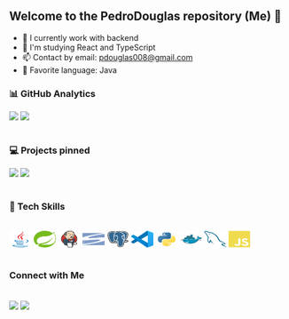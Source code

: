 ## Welcome to the PedroDouglas repository (Me) 👋

- 🔭 I currently work with backend
- 🌱 I'm studying React and TypeScript
- 📫 Contact by email: pdouglas008@gmail.com
- 🤩 Favorite language: Java


### 📊 GitHub Analytics<br>

<div>
  <img height="250em" src="https://github-readme-stats.vercel.app/api/top-langs/?username=PedroDouglas&layout=donut&theme=codeSTACKr"/>
  <img height="250em"src="https://github-readme-stats.vercel.app/api?username=PedroDouglas&show_icons=true&theme=ambient_gradient&include_all_commits=true&count_private=true"/>
</div><br>


    
### 💻 Projects pinned<br>
<div>
  <img height="105em" src="https://github-readme-stats.vercel.app/api/pin/?username=PedroDouglas&repo=integrador-pedido&theme=codeSTACKr"/>
  <img height="105em" src="https://github-readme-stats.vercel.app/api/pin/?username=PedroDouglas&repo=front-integrador-pedido&theme=codeSTACKr"/>
</div><br>

### 🤖 Tech Skills<br>
<div style="display: inline_block"><br>
  <img align="center" alt="java" height="30" width="40" src="https://raw.githubusercontent.com/devicons/devicon/master/icons/java/java-original.svg">
  <img align="center" alt="spring" height="30" width="40" src="https://raw.githubusercontent.com/devicons/devicon/master/icons/spring/spring-original.svg">
  <img align="center" alt="jenkins" height="30" width="40" src="https://raw.githubusercontent.com/devicons/devicon/master/icons/jenkins/jenkins-original.svg">
  <img align="center" alt="svn" height="30" width="40" src="https://raw.githubusercontent.com/devicons/devicon/master/icons/subversion/subversion-original.svg">
  <img align="center" alt="postgre" height="30" width="40" src="https://raw.githubusercontent.com/devicons/devicon/master/icons/postgresql/postgresql-original.svg">
  <img align="center" alt="vscode" height="30" width="40" src="https://raw.githubusercontent.com/devicons/devicon/master/icons/vscode/vscode-original.svg">
  <img align="center" alt="Python" height="30" width="40" src="https://raw.githubusercontent.com/devicons/devicon/master/icons/python/python-original.svg">
  <img align="center" alt="docker" height="30" width="40" src="https://raw.githubusercontent.com/devicons/devicon/master/icons/docker/docker-original.svg">
  <img align="center" alt="mysql" height="30" width="40" src="https://raw.githubusercontent.com/devicons/devicon/master/icons/mysql/mysql-original.svg">
  <img align="center" alt="Js" height="30" width="40" src="https://raw.githubusercontent.com/devicons/devicon/master/icons/javascript/javascript-plain.svg">
</div><br>
 
### Connect with Me<br><br>
 <div> 
    <a href = "mailto:pdouglas008@gmail.com"><img src="https://img.shields.io/badge/-Gmail-%23333?style=for-the-badge&logo=gmail&logoColor=white" target="_blank"></a>
    <a href="https://www.linkedin.com/in/pedro-douglas-oliveira-bezerra-a17551157/" target="_blank"><img src="https://img.shields.io/badge/-LinkedIn-%230077B5?style=for-the-badge&logo=linkedin&logoColor=white" target="_blank"></a> 
</div>
